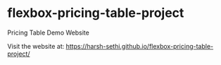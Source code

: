 # flexbox-pricing-table-project
Pricing Table Demo Website

Visit the website at: https://harsh-sethi.github.io/flexbox-pricing-table-project/
